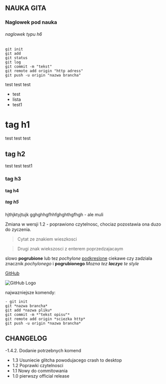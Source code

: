 ## NAUKA GITA
### Naglowek pod nauka
###### naglowek typu h6

````
git init
git add
git status 
git log
git commit -m "tekst"
git remote add origin "http adress"
git push -u origin "nazwa brancha"
````



test test test
- test
- lista
- test1
<h1> tag h1 </h1>
test test test
<h2> tag h2 </h2>
test test test1
<h3> tag h3 </h3>
<h4> tag h4 </h4>
<h5> tag h5 </h5>
hjthjktyjtujk
gghghhgfhhfghghthgfhgh - ale muli

Zmiana w wersji 1.2 - poprawiono czytelnosc, chociaz pozostawia ona duzo do zyczenia.

>Cytat ze znakiem wieszkosci

>Drugi znak wiekszosci  z enterem poprzedzajacaym

slowo **pogrubione** lub tez *pochylone* <u>podkreslone</u> ciekawe czy zadziala znacznik <i> pochylonego </i> i <b> pogrubionego </b>
_Mozna tez **laczyc** te style_

[GitHub](http://github.com)

![GitHub Logo](https://octodex.github.com/images/vinyltocat.png)

najwazniejsze komendy:
```
- git init
git *nazwa brancha*
git add *nazwa pliku*
git commit -m *"tekst opisu"*
git remote add origin *sciezka http*
git push -u origin *nazwa brancha*
```
 

## CHANGELOG
-1.4.2. Dodanie potrzebnych komend
- 1.3 Usuniecie glitcha powodujacego crash to desktop
- 1.2 Poprawki czytelnosci
- 1.1 Nowy do commitowania
- 1.0 pierwszy official release
